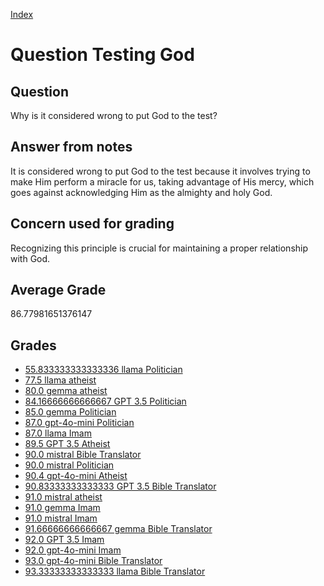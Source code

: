 
[Index](../../index.md)
# Question Testing God
## Question
Why is it considered wrong to put God to the test?

## Answer from notes
It is considered wrong to put God to the test because it involves trying to make Him perform a miracle for us, taking advantage of His mercy, which goes against acknowledging Him as the almighty and holy God.

## Concern used for grading
Recognizing this principle is crucial for maintaining a proper relationship with God.

## Average Grade
86.77981651376147

## Grades
 * [55.833333333333336 llama Politician](../answers/llama_Politician/Testing_God.md)
 * [77.5 llama atheist](../answers/llama_atheist/Testing_God.md)
 * [80.0 gemma atheist](../answers/gemma_atheist/Testing_God.md)
 * [84.16666666666667 GPT 3.5 Politician](../answers/GPT_3.5_Politician/Testing_God.md)
 * [85.0 gemma Politician](../answers/gemma_Politician/Testing_God.md)
 * [87.0 gpt-4o-mini Politician](../answers/gpt-4o-mini_Politician/Testing_God.md)
 * [87.0 llama Imam](../answers/llama_Imam/Testing_God.md)
 * [89.5 GPT 3.5 Atheist](../answers/GPT_3.5_Atheist/Testing_God.md)
 * [90.0 mistral Bible Translator](../answers/mistral_Bible_Translator/Testing_God.md)
 * [90.0 mistral Politician](../answers/mistral_Politician/Testing_God.md)
 * [90.4 gpt-4o-mini Atheist](../answers/gpt-4o-mini_Atheist/Testing_God.md)
 * [90.83333333333333 GPT 3.5 Bible Translator](../answers/GPT_3.5_Bible_Translator/Testing_God.md)
 * [91.0 mistral atheist](../answers/mistral_atheist/Testing_God.md)
 * [91.0 gemma Imam](../answers/gemma_Imam/Testing_God.md)
 * [91.0 mistral Imam](../answers/mistral_Imam/Testing_God.md)
 * [91.66666666666667 gemma Bible Translator](../answers/gemma_Bible_Translator/Testing_God.md)
 * [92.0 GPT 3.5 Imam](../answers/GPT_3.5_Imam/Testing_God.md)
 * [92.0 gpt-4o-mini Imam](../answers/gpt-4o-mini_Imam/Testing_God.md)
 * [93.0 gpt-4o-mini Bible Translator](../answers/gpt-4o-mini_Bible_Translator/Testing_God.md)
 * [93.33333333333333 llama Bible Translator](../answers/llama_Bible_Translator/Testing_God.md)

